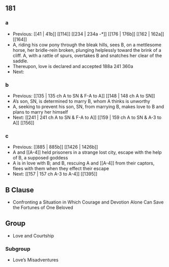## 181
### a
- Previous: [[41 | 41b]] [[114]] [[234 | 234a -*]] [[176 | 176b]] [[162 | 162a]] [[164]] 
- A, riding his cow pony through the bleak hills, sees B, on a mettlesome horse, her bridle-rein broken, plunging helplessly toward the brink of a cliff. A, with a rattle of spurs, overtakes B and snatches her clear of the saddle.
- Thereupon, love is declared and accepted 188a 241 360a
- Next: 

### b
- Previous: [[135 | 135 ch A to SN &amp; F-A to A]] [[148 | 148 ch A to SN]] 
- A’s son, SN, is determined to marry B, whom A thinks is unworthy
- A, seeking to prevent his son, SN, from marrying B, makes love to B and plans to marry her himself
- Next: [[241 | 241 ch A to SN &amp; F-A to A]] [[159 | 159 ch A to SN &amp; A-3 to A]] [[156]] 

### c
- Previous: [[885 | 885b]] [[1426 | 1426b]] 
- A and [[A-4]] held prisoners in a strange lost city, escape with the help of B, a supposed goddess
- A is in love with B; and B, rescuing A and [[A-4]] from their captors, flees with them when they effect their escape
- Next: [[157 | 157 ch A-3 to A-4]] [[1395]] 

## B Clause
- Confronting a Situation in Which Courage and Devotion Alone Can Save the Fortunes of One Beloved

## Group
- Love and Courtship

### Subgroup
- Love’s Misadventures

